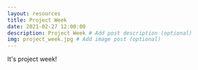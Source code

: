 ```yaml
---
layout: resources
title: Project Week
date: 2021-02-27 12:00:00
description: Project Week # Add post description (optional)
img: project_week.jpg # Add image post (optional)
---
```


It's project week!